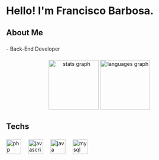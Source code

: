 <h1 align="left">Hello! I'm Francisco Barbosa.</h1>

###

<h2 align="left">About Me</h2>

###

<p align="left">- Back-End Developer</p>

###

<div align="center">
  <img src="https://github-readme-stats.vercel.app/api?username=FranciscoBarbosa410&hide_title=false&hide_rank=false&show_icons=true&include_all_commits=true&count_private=true&disable_animations=false&theme=tokyonight&locale=en&hide_border=true&order=1" height="135" alt="stats graph"  />
  <img src="https://github-readme-stats.vercel.app/api/top-langs?username=FranciscoBarbosa410&locale=en&hide_title=false&layout=compact&card_width=320&langs_count=5&theme=tokyonight&hide_border=true&order=2" height="135" alt="languages graph"  />
</div>

###

<h2 align="left">Techs</h2>

###

<div align="left">
  <img src="https://cdn.jsdelivr.net/gh/devicons/devicon/icons/php/php-original.svg" height="40" alt="php logo"  />
  <img width="12" />
  <img src="https://cdn.simpleicons.org/javascript/F7DF1E" height="40" alt="javascript logo"  />
  <img width="12" />
  <img src="https://cdn.jsdelivr.net/gh/devicons/devicon/icons/java/java-original.svg" height="40" alt="java logo"  />
  <img width="12" />
  <img src="https://cdn.jsdelivr.net/gh/devicons/devicon/icons/mysql/mysql-original.svg" height="40" alt="mysql logo"  />
</div>

###
